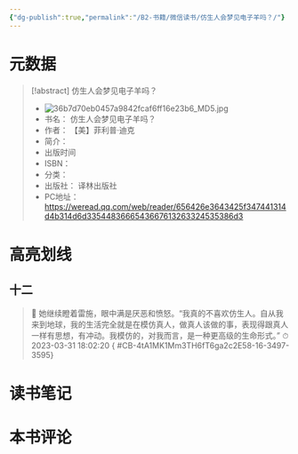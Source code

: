 ```yaml
---
{"dg-publish":true,"permalink":"/B2-书籍/微信读书/仿生人会梦见电子羊吗？/"}
---
```


# 元数据
> [!abstract] 仿生人会梦见电子羊吗？
> - ![36b7d70eb0457a9842fcaf6ff16e23b6_MD5.jpg](/img/user/images/36b7d70eb0457a9842fcaf6ff16e23b6_MD5.jpg)
> - 书名： 仿生人会梦见电子羊吗？
> - 作者： 【美】菲利普·迪克
> - 简介： 
> - 出版时间 
> - ISBN： 
> - 分类： 
> - 出版社： 译林出版社
> - PC地址：https://weread.qq.com/web/reader/656426e3643425f347441314d4b314d6d3354483666543667613263324535386d3

# 高亮划线

## 十二

> 📌 她继续瞪着雷施，眼中满是厌恶和愤怒。“我真的不喜欢仿生人。自从我来到地球，我的生活完全就是在模仿真人，做真人该做的事，表现得跟真人一样有思想，有冲动。我模仿的，对我而言，是一种更高级的生命形式。” 
> ⏱ 2023-03-31 18:02:20
{ #CB-4tA1MK1Mm3TH6fT6ga2c2E58-16-3497-3595}


# 读书笔记

# 本书评论
